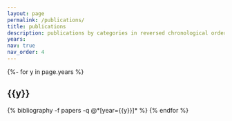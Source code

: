 ```yaml
---
layout: page
permalink: /publications/
title: publications
description: publications by categories in reversed chronological order. generated by jekyll-scholar.
years: 
nav: true
nav_order: 4
---
```

<!-- _pages/publications.md -->
<div class="publications">

{%- for y in page.years %}
  <h2 class="year">{{y}}</h2>
  {% bibliography -f papers -q @*[year={{y}}]* %}
{% endfor %}

</div>
